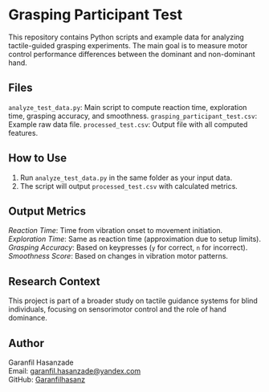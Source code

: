 # Grasping Participant Test

This repository contains Python scripts and example data for analyzing tactile-guided grasping experiments. The main goal is to measure motor control performance differences between the dominant and non-dominant hand.

## Files

 `analyze_test_data.py`: Main script to compute reaction time, exploration time, grasping accuracy, and smoothness.
 `grasping_participant_test.csv`: Example raw data file.
 `processed_test.csv`: Output file with all computed features.

## How to Use

1. Run `analyze_test_data.py` in the same folder as your input data.
2. The script will output `processed_test.csv` with calculated metrics.

## Output Metrics

*Reaction Time*: Time from vibration onset to movement initiation.
*Exploration Time*: Same as reaction time (approximation due to setup limits).
*Grasping Accuracy*: Based on keypresses (`y` for correct, `n` for incorrect).
*Smoothness Score*: Based on changes in vibration motor patterns.

## Research Context

This project is part of a broader study on tactile guidance systems for blind individuals, focusing on sensorimotor control and the role of hand dominance.

## Author

Garanfil Hasanzade  
Email: garanfil.hasanzade@yandex.com  
GitHub: [Garanfilhasanz](https://github.com/Garanfilhasanz)
